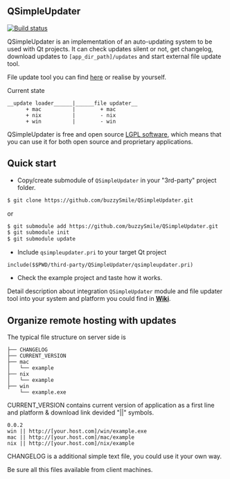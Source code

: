## QSimpleUpdater

[![Build status](https://travis-ci.org/buzzySmile/QSimpleUpdater.svg?branch=master)](https://travis-ci.org/buzzySmile/QSimpleUpdater)

QSimpleUpdater is an implementation of an auto-updating system to be used with Qt projects. It can check updates silent or not, get changelog, download updates to ```[app_dir_path]/updates``` and start external file update tool.

File update tool you can find [here](https://github.com/buzzySmile/QSimpleUpdater/tree/master/QSimpleUpdater/updater) or realise by yourself.

Current state

```
__update loader______|______file updater__
      + mac          |        + mac
      + nix          |        - nix
      + win          |        - win
```

QSimpleUpdater is free and open source [LGPL software](https://www.gnu.org/licenses/lgpl.html), which means that you can use it for both open source and proprietary applications.

## Quick start

* Copy/create submodule of `QSimpleUpdater` in your "3rd-party" project folder.
```bash
$ git clone https://github.com/buzzySmile/QSimpleUpdater.git
```
or
```bash
$ git submodule add https://github.com/buzzySmile/QSimpleUpdater.git
$ git submodule init
$ git submodule update
```
* Include ```qsimpleupdater.pri``` to your target Qt project
```
include($$PWD/third-party/QSimpleUpdater/qsimpleupdater.pri)
```
* Check the example project and taste how it works.

Detail description about integration `QSimpleUpdater` module and file updater tool into your system and platform you could find in **[Wiki](https://github.com/buzzySmile/QSimpleUpdater/wiki)**.

## Organize remote hosting with updates

The typical file structure on server side is
```
├── CHANGELOG
├── CURRENT_VERSION
├── mac
│   └── example
├── nix
│   └── example
├── win
    └── example.exe
```

CURRENT_VERSION contains current version of application as a first line and platform & download link devided "||" symbols.
```
0.0.2
win || http://[your.host.com]/win/example.exe
mac || http://[your.host.com]/mac/example
nix || http://[your.host.com]/nix/example
```

CHANGELOG is a additional simple text file, you could use it your own way.

Be sure all this files available from client machines.
